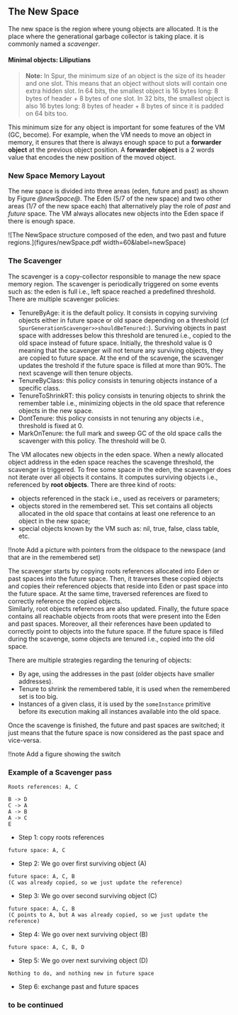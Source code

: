 ## The New SpaceThe new space is the region where young objects are allocated. It is the place where the generational garbage collector is taking place.it is commonly named a _scavenger_. #### Minimal objects: Liliputians> **Note:** In Spur, the minimum size of an object is the size of its header and one slot.> This means that an object without slots will contain one extra hidden slot.> In 64 bits, the smallest object is 16 bytes long: 8 bytes of header + 8 bytes of one slot.> In 32 bits, the smallest object is also 16 bytes long: 8 bytes of header + 8 bytes of  since it is padded on 64 bits too.This minimum size for any object is important for some features of the VM \(GC, become\). For example, when the VM needs to move an object in memory, it ensures that there is always enough space to put a **forwarder object** at the previous object position. A **forwarder object** is a 2 words value that encodes the new position of the moved object.### New Space Memory LayoutThe new space is divided into three areas \(eden, future and past\) as shown by Figure *@newSpace@*.The Eden \(5/7 of the new space\) and two other areas \(1/7 of the new space each\) that alternatively play the role of _past_ and _future_ space.The VM always allocates new objects into the Eden space if there is enough space.![The NewSpace structure composed of the eden, and two past and future regions.](figures/newSpace.pdf width=60&label=newSpace)### The ScavengerThe scavenger is a copy-collector responsible to manage the new space memory region.The scavenger is periodically triggered on some events such as: the eden is full i.e., left space reached a predefined threshold. There are multiple scavenger policies:	- TenureByAge: it is the default policy. It consists in copying surviving objects either in future space or old space depending on a threshold \(cf `SpurGenerationScavenger>>shouldBeTenured:`\). Surviving objects in past space with addresses below this threshold are tenured i.e., copied to the old space instead of future space. Initially, the threshold value is 0 meaning that the scavenger will not tenure any surviving objects, they are copied to future space. At the end of the scavenge, the scavenger updates the treshold if the future space is filled at more than 90%. The next scavenge will then tenure objects.- TenureByClass: this policy consists in tenuring objects instance of a specific class.- TenureToShrinkRT: this policy consists in tenuring objects to shrink the remember table i.e., minimizing objects in the old space that reference objects in the new space.- DontTenure: this policy consists in not tenuring any objects i.e., threshold is fixed at 0.- MarkOnTenure: the full mark and sweep GC of the old space calls the scavenger with this policy. The threshold will be 0.The VM allocates new objects in the eden space.When a newly allocated object address in the eden space reaches the scavenge threshold, the scavenger is triggered.To free some space in the eden, the scavenger does not iterate over all objects it contains.It computes surviving objects i.e., referenced by **root objects**.There are three kind of roots:- objects referenced in the stack i.e., used as receivers or parameters;- objects stored in the remembered set. This set contains all objects allocated in the old space that contains at least one reference to an object in the new space;- special objects known by the VM such as: nil, true, false, class table, etc.!!note Add a picture with pointers from the oldspace to the newspace \(and that are in the remembered set\)The scavenger starts by copying roots references allocated into Eden or past spaces into the future space.Then, it traverses these copied objects and copies their referenced objects that reside into Eden or past space into the future space.At the same time, traversed references are fixed to correctly reference the copied objects.  Similarly, root objects references are also updated.Finally, the future space contains all reachable objects from roots that were present into the Eden and past spaces.Moreover, all their references have been updated to correctly point to objects into the future space.If the future space is filled during the scavenge, some objects are tenured i.e., copied into the old space. There are multiple strategies regarding the tenuring of objects:- By age, using the addresses in the past \(older objects have smaller addresses\).- Tenure to shrink the remembered table, it is used when the remembered set is too big.- Instances of a given class, it is used by the `someInstance` primitive before its execution making all instances available into the old space.Once the scavenge is finished, the future and past spaces are switched; it just means that the future space is now considered as the past space and vice-versa.!!note Add a figure showing the switch### Example of a Scavenger pass ```Roots references: A, CB -> DC -> AA -> BA -> CE```- Step 1: copy roots references```future space: A, C```- Step 2: We go over first surviving object \(A\)```future space: A, C, B(C was already copied, so we just update the reference)```- Step 3: We go over second surviving object \(C\)```future space: A, C, B(C points to A, but A was already copied, so we just update the reference)```- Step 4: We go over next surviving object \(B\)```future space: A, C, B, D```- Step 5: We go over next surviving object \(D\)```Nothing to do, and nothing new in future space```- Step 6: exchange past and future spaces### to be continued